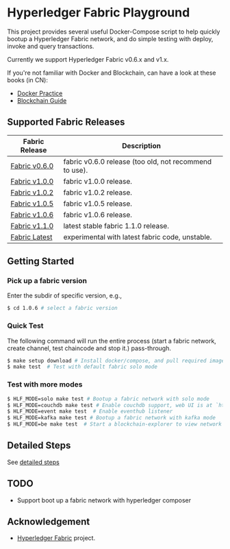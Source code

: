 # Hyperledger Fabric Playground

This project provides several useful Docker-Compose script to help quickly bootup a Hyperledger Fabric network, and do simple testing with deploy, invoke and query transactions.

Currently we support Hyperledger Fabric v0.6.x and v1.x.

If you're not familiar with Docker and Blockchain, can have a look at these books (in CN):

* [Docker Practice](https://github.com/yeasy/docker_practice)
* [Blockchain Guide](https://github.com/yeasy/blockchain_guide)

## Supported Fabric Releases

Fabric Release | Description
--- | ---
[Fabric v0.6.0](v0.6.0/) | fabric v0.6.0 release (too old, not recommend to use).
[Fabric v1.0.0](v1.0.0/) | fabric v1.0.0 release.
[Fabric v1.0.2](v1.0.2/) | fabric v1.0.2 release.
[Fabric v1.0.5](v1.0.5/) | fabric v1.0.5 release.
[Fabric v1.0.6](v1.0.6/) | fabric v1.0.6 release.
[Fabric v1.1.0](v1.1.0/) | latest stable fabric 1.1.0 release.
[Fabric Latest](latest/) | experimental with latest fabric code, unstable.


## Getting Started

### Pick up a fabric version

Enter the subdir of specific version, e.g.,

```bash
$ cd 1.0.6 # select a fabric version
```

### Quick Test

The following command will run the entire process (start a fabric network, create channel, test chaincode and stop it.) pass-through.

```bash
$ make setup download # Install docker/compose, and pull required images
$ make test  # Test with default fabric solo mode
```

### Test with more modes

```bash
$ HLF_MODE=solo make test # Bootup a fabric network with solo mode
$ HLF_MODE=couchdb make test # Enable couchdb support, web UI is at `http://localhost:5984/_utils`
$ HLF_MODE=event make test  # Enable eventhub listener
$ HLF_MODE=kafka make test # Bootup a fabric network with kafka mode
$ HLF_MODE=be make test  # Start a blockchain-explorer to view network info
```

## Detailed Steps

See [detailed steps](docs/steps.md)

## TODO

* Support boot up a fabric network with hyperledger composer

## Acknowledgement

* [Hyperledger Fabric](https://github.com/hyperledger/fabric/) project.

